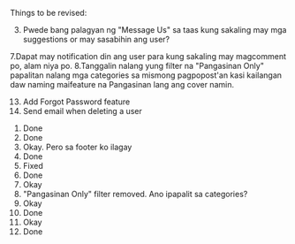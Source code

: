Things to be revised:

<!-- / 1. Change About Us to: To ensure every item of lost property is matched and sent back to its lawful owner as quickly and as efficiently as possible. Create an innovative and constantly evolving online ecosystem to enable losers of property to be matched to finders of property for free. -->
<!-- / 2. Nakagawa na ako ng email kuya. Ang gagamitin is fhoebecastillo@gmail.com -->
<!-- pw: jason101217 -->
3. Pwede bang palagyan ng "Message Us" sa taas kung sakaling may mga suggestions or may sasabihin ang user?
<!-- / 4.Badwords are forbidden in comments and in private conversations. -->
<!-- 5.Pag nag-aapprove may mga errors pong lumalabas. -->
<!-- 6.Superadmin can only delete user and admin accounts. Hindi daw dapat nakakapag edit ang admin or superadmin kasi privacy daw yun ng user. -->
7.Dapat may notification din ang user para kung sakaling may magcomment po, alam niya po.
8.Tanggalin nalang yung filter na "Pangasinan Only" papalitan nalang mga categories sa mismong pagpopost'an kasi kailangan daw naming maifeature na Pangasinan lang ang cover namin.
<!-- 9.Ikacount lang yong retrieved. Hindi na maviview. Bale pag naretrieve na 'yong item automatic na yun na magkacount pero hindi na siya mavieview. Bale ang makakapagview nalang is si superadmin. -->
<!-- 10. Pag nakalog-in po, may nakalagay na name sa taas para alam kung sino nakalog-in. -->
<!-- 11. Pag may nagmessage po, kailangan may nakalagay na number para alam kung sino yung nagmessage. Parang notfication din dun sa may conversations po. -->
<!-- 12. 'Yong sa ratings po, gawin nalang pong star haha. -->
13. Add Forgot Password feature
14. Send email when deleting a user


1) Done
2) Done
3) Okay. Pero sa footer ko ilagay
4) Done
5) Fixed
6) Done
7) Okay
8) "Pangasinan Only" filter removed. Ano ipapalit sa categories?
9) Okay
10) Done
11) Okay
12) Done